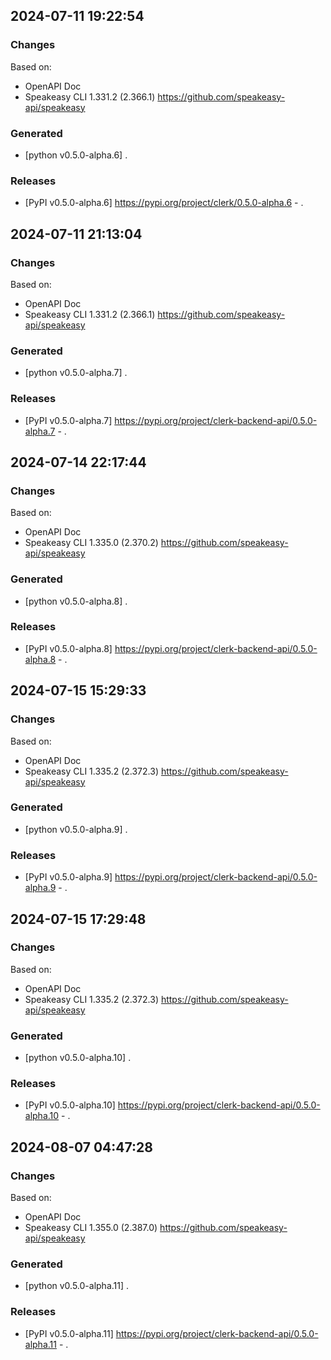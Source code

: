 

## 2024-07-11 19:22:54
### Changes
Based on:
- OpenAPI Doc  
- Speakeasy CLI 1.331.2 (2.366.1) https://github.com/speakeasy-api/speakeasy
### Generated
- [python v0.5.0-alpha.6] .
### Releases
- [PyPI v0.5.0-alpha.6] https://pypi.org/project/clerk/0.5.0-alpha.6 - .

## 2024-07-11 21:13:04
### Changes
Based on:
- OpenAPI Doc  
- Speakeasy CLI 1.331.2 (2.366.1) https://github.com/speakeasy-api/speakeasy
### Generated
- [python v0.5.0-alpha.7] .
### Releases
- [PyPI v0.5.0-alpha.7] https://pypi.org/project/clerk-backend-api/0.5.0-alpha.7 - .

## 2024-07-14 22:17:44
### Changes
Based on:
- OpenAPI Doc  
- Speakeasy CLI 1.335.0 (2.370.2) https://github.com/speakeasy-api/speakeasy
### Generated
- [python v0.5.0-alpha.8] .
### Releases
- [PyPI v0.5.0-alpha.8] https://pypi.org/project/clerk-backend-api/0.5.0-alpha.8 - .

## 2024-07-15 15:29:33
### Changes
Based on:
- OpenAPI Doc  
- Speakeasy CLI 1.335.2 (2.372.3) https://github.com/speakeasy-api/speakeasy
### Generated
- [python v0.5.0-alpha.9] .
### Releases
- [PyPI v0.5.0-alpha.9] https://pypi.org/project/clerk-backend-api/0.5.0-alpha.9 - .

## 2024-07-15 17:29:48
### Changes
Based on:
- OpenAPI Doc  
- Speakeasy CLI 1.335.2 (2.372.3) https://github.com/speakeasy-api/speakeasy
### Generated
- [python v0.5.0-alpha.10] .
### Releases
- [PyPI v0.5.0-alpha.10] https://pypi.org/project/clerk-backend-api/0.5.0-alpha.10 - .

## 2024-08-07 04:47:28
### Changes
Based on:
- OpenAPI Doc  
- Speakeasy CLI 1.355.0 (2.387.0) https://github.com/speakeasy-api/speakeasy
### Generated
- [python v0.5.0-alpha.11] .
### Releases
- [PyPI v0.5.0-alpha.11] https://pypi.org/project/clerk-backend-api/0.5.0-alpha.11 - .